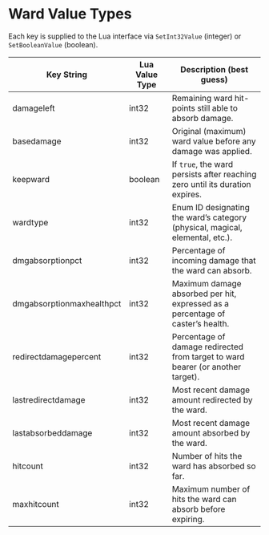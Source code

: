 # Ward Value Types

Each key is supplied to the Lua interface via `SetInt32Value` (integer) or `SetBooleanValue` (boolean).

| Key String                       | Lua Value Type | Description (best guess)                                                        |
|----------------------------------|----------------|---------------------------------------------------------------------------------|
| damageleft                       | int32          | Remaining ward hit-points still able to absorb damage.                          |
| basedamage                       | int32          | Original (maximum) ward value before any damage was applied.                    |
| keepward                         | boolean        | If `true`, the ward persists after reaching zero until its duration expires.    |
| wardtype                         | int32          | Enum ID designating the ward’s category (physical, magical, elemental, etc.).   |
| dmgabsorptionpct                 | int32          | Percentage of incoming damage that the ward can absorb.                         |
| dmgabsorptionmaxhealthpct        | int32          | Maximum damage absorbed per hit, expressed as a percentage of caster’s health.  |
| redirectdamagepercent            | int32          | Percentage of damage redirected from target to ward bearer (or another target). |
| lastredirectdamage               | int32          | Most recent damage amount redirected by the ward.                               |
| lastabsorbeddamage               | int32          | Most recent damage amount absorbed by the ward.                                 |
| hitcount                         | int32          | Number of hits the ward has absorbed so far.                                    |
| maxhitcount                      | int32          | Maximum number of hits the ward can absorb before expiring.                     |
